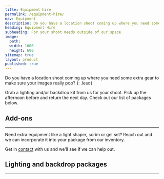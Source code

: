 ```yaml
---
title: Equipment hire
permalink: /equipment-hire/
nav: Equipment
description: Do you have a location shoot coming up where you need some extra gear to make sure your images really pop?
heading: Equipment Hire
subheading: For your shoot needs outside of our space
image:
  path:
  width: 1600
  height: 600
sitemap: true
layout: product
published: true
---
```


Do you have a location shoot coming up where you need some extra gear to make sure your images really pop?
{: .lead}

Grab a lighting and/or backdrop kit from us for your shoot. Pick up the afternoon before and return the next day. Check out our list of packages below.

## Add-ons

---

Need extra equipment like a light shaper, scrim or gel set? Reach out and we can incorporate it into your package from our inventory.

Get in [contact](/contact/) with us and we'll see if we can help out.

## Lighting and backdrop packages

---
